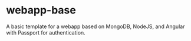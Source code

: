 webapp-base
===========

A basic template for a webapp based on MongoDB, NodeJS, and Angular with Passport for authentication.
